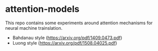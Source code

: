 # attention-models

This repo contains some experiments around attention mechanisms for neural machine trainslation.
- Bahdanau style (https://arxiv.org/pdf/1409.0473.pdf)
- Luong style (https://arxiv.org/pdf/1508.04025.pdf)

